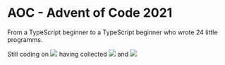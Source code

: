 # AOC - Advent of Code 2021
 From a TypeScript beginner to a TypeScript beginner who wrote 24 little programms.

Still coding on ![](https://img.shields.io/badge/day%20📅-19-blue) having collected ![](https://img.shields.io/badge/stars%20⭐-38-yellow) and 
![](https://img.shields.io/badge/days%20completed-19-red)